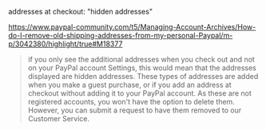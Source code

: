 addresses at checkout: "hidden addresses"

https://www.paypal-community.com/t5/Managing-Account-Archives/How-do-I-remove-old-shipping-addresses-from-my-personal-Paypal/m-p/3042380/highlight/true#M18377

> if you only see the additional addresses when you check out and not on your PayPal account Settings, this would mean that the addresses displayed are hidden addresses. These types of addresses are added when you make a guest purchase, or if you add an address at checkout without adding it to your PayPal account. As these are not registered accounts, you won't have the option to delete them. However, you can submit a request to have them removed to our Customer Service.
